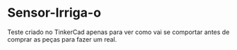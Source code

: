 # Sensor-Irriga-o
Teste criado no TinkerCad apenas para ver como vai se comportar antes de comprar as peças para fazer um real.
